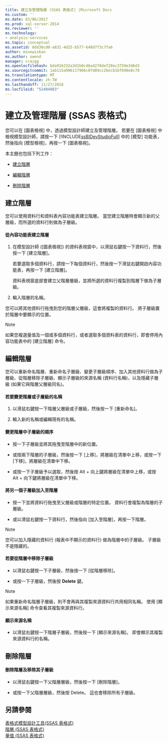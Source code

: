 ```yaml
---
title: 建立及管理階層 (SSAS 表格式) |Microsoft Docs
ms.custom: ''
ms.date: 03/06/2017
ms.prod: sql-server-2014
ms.reviewer: ''
ms.technology:
- analysis-services
ms.topic: conceptual
ms.assetid: 8dd30cd0-a831-4d25-b577-648d7f3c7fa6
author: minewiskan
ms.author: owend
manager: craigg
ms.openlocfilehash: bda916232a3d1b0c46a4278def28ec3759e346d3
ms.sourcegitcommit: 1ab115a906117966c07d89cc2becb1bf690e8c78
ms.translationtype: MT
ms.contentlocale: zh-TW
ms.lasthandoff: 11/27/2018
ms.locfileid: "52404883"
---
```

# <a name="create-and-manage-hierarchies-ssas-tabular"></a>建立及管理階層 (SSAS 表格式)
  您可以在 [圖表檢視] 中，透過模型設計師建立及管理階層。 若要在 [圖表檢視] 中檢視模型設計師，請按一下 [!INCLUDE[ssBIDevStudioFull](../../includes/ssbidevstudiofull-md.md)] 中的 [模型] 功能表，然後指向 [模型檢視]，再按一下 [圖表檢視]。  
  
 本主題也包括下列工作：  
  
-   [建立階層](#bkmk_create)  
  
-   [編輯階層](#bkmk_edit)  
  
-   [刪除階層](#bkmk_delete)  
  
##  <a name="bkmk_create"></a> 建立階層  
 您可以使用資料行和資料表內容功能表建立階層。 當您建立階層時會顯示新的父層級，而所選的資料行則做為子層級。  
  
#### <a name="to-create-a-hierarchy-from-the-context-menu"></a>從內容功能表建立階層  
  
1.  在模型設計師 ([圖表檢視]) 的資料表視窗中，以滑鼠右鍵按一下資料行，然後按一下 [建立階層]。  
  
     若要選取多個資料行，請按一下每個資料行，然後按一下滑鼠右鍵開啟內容功能表，再按一下 [建立階層]。  
  
     資料表視窗底部會建立父階層層級，並將所選的資料行複製到階層下做為子層級。  
  
2.  輸入階層的名稱。  
  
 您可以將其他資料行拖曳到您的階層父層級，這會將複製的資料行。 將子層級置於階層中要顯示的位置。  
  
> [!NOTE]  
>  如果您複選量值及一個或多個資料行，或者選取多個資料表的資料行，即會停用內容功能表中的 [建立階層] 命令。  
  
##  <a name="bkmk_edit"></a> 編輯階層  
 您可以重新命名階層、重新命名子層級、變更子層級順序、加入其他資料行做為子層級、從階層移除子層級、顯示子層級的來源名稱 (資料行名稱)，以及隱藏子層級 (如果它與階層父層級同名)。  
  
#### <a name="to-change-the-name-of-a-hierarchy-or-child-level"></a>若要變更階層或子層級的名稱  
  
1.  以滑鼠右鍵按一下階層父層級或子層級，然後按一下 [重新命名]。  
  
2.  輸入新的名稱或編輯現有的名稱。  
  
#### <a name="to-change-the-order-of-a-child-level-in-a-hierarchy"></a>變更階層中子層級的順序  
  
-   按一下子層級並將其拖曳至階層中的新位置。  
  
-   或按兩下階層的子層級，然後按一下 [上移]，將層級在清單中上移，或按一下 [下移]，將層級在清單中下移。  
  
-   或按一下子層級予以選取，然後按 Alt + 向上鍵將層級在清單中上移，或按 Alt + 向下鍵將層級在清單中下移。  
  
#### <a name="to-add-another-child-level-to-a-hierarchy"></a>將另一個子層級加入至階層  
  
-   按一下並將資料行拖曳至父層級或階層的特定位置。 資料行會複製為階層的子層級。  
  
-   或以滑鼠右鍵按一下資料行，然後指向 [加入至階層]，再按一下階層。  
  
> [!NOTE]  
>  您可以加入隱藏的資料行 (報表中不顯示的資料行) 做為階層中的子層級。 子層級不是隱藏的。  
  
#### <a name="to-remove-a-child-level-from-a-hierarchy"></a>若要從階層中移除子層級  
  
-   以滑鼠右鍵按一下子層級，然後按一下 [從階層移除]。  
  
-   或按一下子層級，然後按 **Delete** 鍵。  
  
> [!NOTE]  
>  如果重新命名階層子層級，則不會再與其複製來源資料行共用相同名稱。 使用 [顯示來源名稱] 命令查看其複製來源資料行。  
  
#### <a name="to-show-a-source-name"></a>顯示來源名稱  
  
-   以滑鼠右鍵按一下階層子層級，然後按一下 [顯示來源名稱]。 即會顯示其複製來源資料行的名稱。  
  
##  <a name="bkmk_delete"></a> 刪除階層  
  
#### <a name="to-delete-a-hierarchy-and-remove-its-child-levels"></a>刪除階層及移除其子層級  
  
-   以滑鼠右鍵按一下父階層層級，然後按一下 [刪除階層]。  
  
-   或按一下父階層層級，然後按 Delete。 這也會移除所有子層級。  
  
## <a name="see-also"></a>另請參閱  
 [表格式模型設計工具&#40;SSAS 表格式&#41;](../tabular-model-designer-ssas-tabular.md)   
 [階層 &#40;SSAS 表格式&#41;](hierarchies-ssas-tabular.md)   
 [量值 &#40;SSAS 表格式&#41;](measures-ssas-tabular.md)  
  
  
